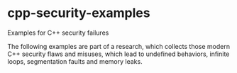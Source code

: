 # cpp-security-examples
Examples for C++ security failures

The following examples are part of a research, which collects those modern C++ security flaws and misuses, which lead to undefined behaviors, infinite loops, segmentation faults and memory leaks. 
